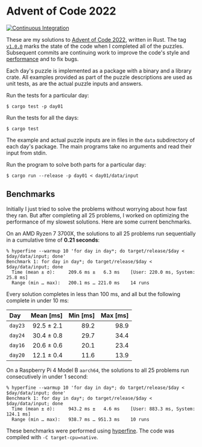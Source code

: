 Advent of Code 2022
===================

[![Continuous Integration](https://github.com/clint-white/advent-of-code-2022/actions/workflows/ci.yml/badge.svg)](https://github.com/clint-white/advent-of-code-2022/actions/workflows/ci.yml)

These are my solutions to [Advent of Code 2022](https://adventofcode.com/2022),
written in Rust.  The tag
[`v1.0.0`](https://github.com/clint-white/advent-of-code-2022/tree/v1.0.0)
marks the state of the code when I completed all of the puzzles.  Subsequent
commits are continuing work to improve the code's style and
[performance](#benchmarks) and to fix bugs.

Each day's puzzle is implemented as a package with a binary and a library
crate.  All examples provided as part of the puzzle descriptions are used as
unit tests, as are the actual puzzle inputs and answers.

Run the tests for a particular day:

```console
$ cargo test -p day01
```

Run the tests for all the days:

```console
$ cargo test
```

The example and actual puzzle inputs are in files in the `data` subdirectory of
each day's package.  The main programs take no arguments and read their input
from stdin.

Run the program to solve both parts for a particular day:

```console
$ cargo run --release -p day01 < day01/data/input
```

## Benchmarks

Initially I just tried to solve the problems without worrying about how fast
they ran.  But after completing all 25 problems, I worked on optimizing the
performance of my slowest solutions.  Here are some current benchmarks.

On an AMD Ryzen 7 3700X, the solutions to all 25 problems run sequentially in a
cumulative time of **0.21 seconds**:

```console
% hyperfine --warmup 10 'for day in day*; do target/release/$day < $day/data/input; done'
Benchmark 1: for day in day*; do target/release/$day < $day/data/input; done
  Time (mean ± σ):     209.6 ms ±   6.3 ms    [User: 220.0 ms, System: 25.8 ms]
  Range (min … max):   200.1 ms … 221.0 ms    14 runs
```

Every solution completes in less than 100 ms, and all but the following complete
in under 10 ms:

| Day | Mean [ms] | Min [ms] | Max [ms] |
|:---|---:|---:|---:|
| `day23` | 92.5 ± 2.1 | 89.2 | 98.9 |
| `day24` | 30.4 ± 0.8 | 29.7 | 34.4 |
| `day16` | 20.6 ± 0.6 | 20.1 | 23.4 |
| `day20` | 12.1 ± 0.4 | 11.6 | 13.9 |

On a Raspberry Pi 4 Model B `aarch64`, the solutions to all 25 problems run
consecutively in under 1 second:

```console
% hyperfine --warmup 10 'for day in day*; do target/release/$day < $day/data/input; done'
Benchmark 1: for day in day*; do target/release/$day < $day/data/input; done
  Time (mean ± σ):     943.2 ms ±   4.6 ms    [User: 883.3 ms, System: 124.1 ms]
  Range (min … max):   938.7 ms … 951.3 ms    10 runs
```

These benchmarks were performed using
[hyperfine](https://github.com/sharkdp/hyperfine).  The code was compiled with
`-C target-cpu=native`.
